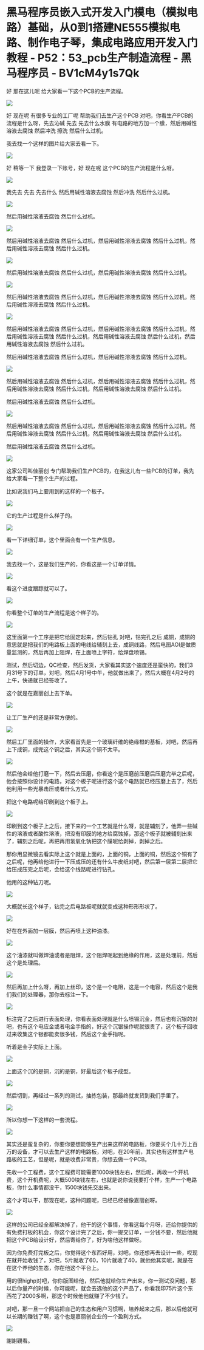 # 黑马程序员嵌入式开发入门模电（模拟电路）基础，从0到1搭建NE555模拟电路、制作电子琴，集成电路应用开发入门教程 - P52：53_pcb生产制造流程 - 黑马程序员 - BV1cM4y1s7Qk

好 那在这儿呢 给大家看一下这个PCB的生产流程。

![](img/a3e647b0796aae5ff84dbcbcb018915f_1.png)

好 现在呢 有很多专业的工厂呢 帮助我们去生产这个PCB 对吧，你看生产PCB的流程是什么呀，先去沁碱 先去 先去什么水膜 有电路的地方加一个膜，然后用碱性溶液去腐蚀 然后冲洗 擦洗 然后什么过机。

我去找一个这样的图片给大家去看一下。

![](img/a3e647b0796aae5ff84dbcbcb018915f_3.png)

好 稍等一下 我登录一下账号，好 现在呢 这个PCB的生产流程是什么呀。

![](img/a3e647b0796aae5ff84dbcbcb018915f_5.png)

我先去 先去 先去什么 然后用碱性溶液去腐蚀 然后冲洗 然后什么过机。

![](img/a3e647b0796aae5ff84dbcbcb018915f_7.png)

然后用碱性溶液去腐蚀 然后什么过机。

![](img/a3e647b0796aae5ff84dbcbcb018915f_9.png)

然后用碱性溶液去腐蚀 然后什么过机，然后用碱性溶液去腐蚀 然后什么过机，然后用碱性溶液去腐蚀 然后什么过机。

![](img/a3e647b0796aae5ff84dbcbcb018915f_11.png)

然后用碱性溶液去腐蚀 然后什么过机，然后用碱性溶液去腐蚀 然后什么过机。

![](img/a3e647b0796aae5ff84dbcbcb018915f_13.png)

然后用碱性溶液去腐蚀 然后什么过机，然后用碱性溶液去腐蚀 然后什么过机，然后用碱性溶液去腐蚀 然后什么过机。

![](img/a3e647b0796aae5ff84dbcbcb018915f_15.png)

然后用碱性溶液去腐蚀 然后什么过机，然后用碱性溶液去腐蚀 然后什么过机，然后用碱性溶液去腐蚀 然后什么过机，然后用碱性溶液去腐蚀 然后什么过机，然后用碱性溶液去腐蚀 然后什么过机。

然后用碱性溶液去腐蚀 然后什么过机，然后用碱性溶液去腐蚀 然后什么过机。

![](img/a3e647b0796aae5ff84dbcbcb018915f_17.png)

然后用碱性溶液去腐蚀 然后什么过机，然后用碱性溶液去腐蚀 然后什么过机，然后用碱性溶液去腐蚀 然后什么过机，然后用碱性溶液去腐蚀 然后什么过机。

然后用碱性溶液去腐蚀 然后什么过机。

![](img/a3e647b0796aae5ff84dbcbcb018915f_19.png)

然后用碱性溶液去腐蚀 然后什么过机，然后用碱性溶液去腐蚀 然后什么过机，然后用碱性溶液去腐蚀 然后什么过机，然后用碱性溶液去腐蚀 然后什么过机。

然后用碱性溶液去腐蚀 然后什么过机。

![](img/a3e647b0796aae5ff84dbcbcb018915f_21.png)

这家公司叫佳丽创 专门帮助我们生产PCB的，在我这儿有一些PCB的订单，我先给大家看一下整个生产的过程。

比如说我们马上要用到的这样的一个板子。

![](img/a3e647b0796aae5ff84dbcbcb018915f_23.png)

它的生产过程是什么样子的。

![](img/a3e647b0796aae5ff84dbcbcb018915f_25.png)

看一下详细订单，这个里面会有一个生产信息。

![](img/a3e647b0796aae5ff84dbcbcb018915f_27.png)

我去找一个，这是我们生产的，你看这是一个订单详情。

![](img/a3e647b0796aae5ff84dbcbcb018915f_29.png)

看这个进度跟踪就可以了。

![](img/a3e647b0796aae5ff84dbcbcb018915f_31.png)

你看整个订单的生产流程是这个样子的。

![](img/a3e647b0796aae5ff84dbcbcb018915f_33.png)

这里面第一个工序是把它给固定起来，然后钻孔 对吧，钻完孔之后 成铜，成铜的意思就是把我们的电路板上面的电线给辅刻上去，成铜线路，然后电图AOI是做质量监测的，然后再加上阻焊，在上面喷上字符，给焊盘喷锡。

测试，然后切边，QC检查，然后发货，大家看其实这个速度还是蛮快的，我们3月31号下的订单，对吧，然后4月1号中午，他就做出来了，然后大概在4月2号的上午，快递就已经签收了。

这个就是在嘉丽创上去下单。

![](img/a3e647b0796aae5ff84dbcbcb018915f_35.png)

让工厂生产的还是非常方便的。

![](img/a3e647b0796aae5ff84dbcbcb018915f_37.png)

然后工厂里面的操作，大家看首先是一个玻璃纤维的绝缘橙的基板，对吧，然后再上下成铜，成完这个铜之后，其实这个铜不太平。

![](img/a3e647b0796aae5ff84dbcbcb018915f_39.png)

然后他会给他打磨一下，然后去压磨，你看这个是压磨前压磨后压磨完毕之后呢，他会按照你设计的电路，对这个板子呢进行这个这个电路就已经压磨上去了，然后他利用一些光暴击压或者什么方式。

把这个电路呢给印刷到这个板子上。

![](img/a3e647b0796aae5ff84dbcbcb018915f_41.png)

印刷到这个板子上之后，接下来的一个工艺就是什么呀，就是辅刻了，他弄一些碱性的溶液或者酸性溶液，把没有印膜的地方给腐蚀掉，那这个板子就被辅刻出来了，辅刻之后呢，再把再用氢氧化钠把这个膜呢给剥掉，剥掉之后。

那你用显微镜去看实际上这个就是上面的，上面的铜，上面的铜，然后这个铜有了之后呢，他再给他进行一下压成压的还有什么牛皮纸对吧，然后第一层第二层把它给压成压完之后呢，会给这个线路呢进行钻孔。

他用的这种钻刀呢。

![](img/a3e647b0796aae5ff84dbcbcb018915f_43.png)

大概就长这个样子，钻完之后电路板呢就就变成这种形形形状了。

![](img/a3e647b0796aae5ff84dbcbcb018915f_45.png)

好在在外面加一层膜，然后再喷上这种油漆。

![](img/a3e647b0796aae5ff84dbcbcb018915f_47.png)

这个油漆就叫做焊油或者是阻焊，这个阻焊呢起到绝缘的作用，这是处理前，然后这个是处理后。

![](img/a3e647b0796aae5ff84dbcbcb018915f_49.png)

然后再加上什么呀，再加上丝印，这个是一个电阻，这是一个电容，然后这个是我们我们的处理器，那你去标注一下。

![](img/a3e647b0796aae5ff84dbcbcb018915f_51.png)

标注完了之后进行表面处理，你看表面处理就是什么喷锡沉金，然后也有沉银的对吧，也有这个电应金或者电金手指的，好这个沉银操作呢就很贵了，这个板子回收过来收集这个银都能卖很多钱，然后这个金手指呢。

听着是金子实际上上面。

![](img/a3e647b0796aae5ff84dbcbcb018915f_53.png)

上面这个沉的是铜，沉的是铜，好最后这个板子成型。

![](img/a3e647b0796aae5ff84dbcbcb018915f_55.png)

然后切割，再经过一系列的测试，抽拣包装，那最终就发货到我们手里了。

![](img/a3e647b0796aae5ff84dbcbcb018915f_57.png)

所以你想一下这样的一套流程。

![](img/a3e647b0796aae5ff84dbcbcb018915f_59.png)

其实还是蛮复杂的，你要你要想能够生产出来这样的电路板，你要买个几十万上百万的设备，才可以去生产这样的电路板，对吧，在20年前，其实也有这样生产电路板的工艺，但是呢，就是收费非常贵，你想去做一个PCB。

先收一个工程费，这个工程费可能需要1000块钱左右，然后呢，再收一个开机费，这个开机费呢，大概500块钱左右，也就是说你说我要打个样，生产一个电路板，你什么事情都没干，1500块钱先交出来。

这个才可以干，那现在呢，这种问题呢，已经已经被像嘉丽创呀。

![](img/a3e647b0796aae5ff84dbcbcb018915f_61.png)

这样的公司已经全都解决掉了，他干的这个事情，你看这每个月呀，还给你提供的有免费打板的机会，你这个设计完了之后，你一提交订单，一分钱不要，然后他就把这个PCB给设计好，然后寄给你了，好为啥他这样做呀。

因为你免费打完板之后，你觉得这个东西好用，对吧，你还想再去设计一些，哎现在就开始收钱了，对吧，5片就收了60，10片就收了40，就他他其实呢，就是在在这个养他的生态，你在他这个平台上。

用的很highp对吧，你你版图给他，然后他就给你生产出来，你一测试没问题，那以后你量产的时候，你可能呢，就会去选他的这个产品了，你看我印75片这个东西花了2000多啊，那这个时候他他就赚了不少钱了。

对吧，那一旦一个网站把自己的生态和用户习惯啊，培养起来之后，那以后他就可以长期的赚钱了啊，这个也是嘉丽创企业的一个盈利方式。

![](img/a3e647b0796aae5ff84dbcbcb018915f_63.png)

謝謝觀看。